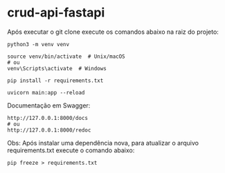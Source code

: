 # crud-api-fastapi

Após executar o git clone execute os comandos abaixo na raiz do projeto:

```
python3 -m venv venv

source venv/bin/activate  # Unix/macOS
# ou
venv\Scripts\activate  # Windows

pip install -r requirements.txt

uvicorn main:app --reload
```

Documentação em Swagger:

```
http://127.0.0.1:8000/docs
# ou
http://127.0.0.1:8000/redoc
```

Obs: Após instalar uma dependência nova, para atualizar o arquivo requirements.txt execute o comando abaixo:

```
pip freeze > requirements.txt
```
